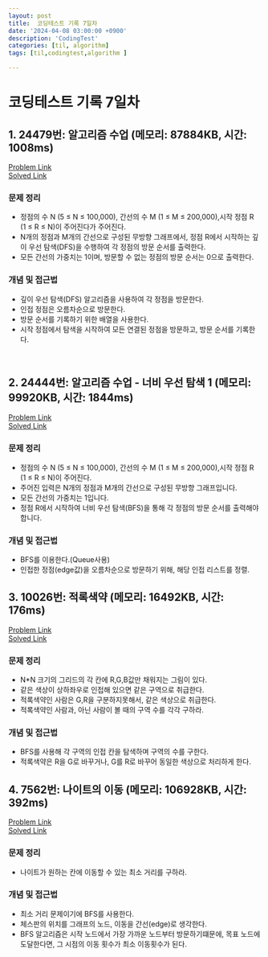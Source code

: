 ```yaml
---
layout: post
title:  코딩테스트 기록 7일차
date: '2024-04-08 03:00:00 +0900'
description: 'CodingTest'
categories: [til, algorithm]
tags: [til,codingtest,algorithm ]

---
```

# 코딩테스트 기록 7일차

## 1. 24479번: 알고리즘 수업 (메모리: 87884KB, 시간: 1008ms)

[Problem Link](https://www.acmicpc.net/problem/24479) <br>
[Solved Link](https://github.com/Ooyd/algorithm-and-data-structure/tree/main/%EB%B0%B1%EC%A4%80/Silver/24479.%E2%80%85%EC%95%8C%EA%B3%A0%EB%A6%AC%EC%A6%98%E2%80%85%EC%88%98%EC%97%85%E2%80%85%EF%BC%8D%E2%80%85%EA%B9%8A%EC%9D%B4%E2%80%85%EC%9A%B0%EC%84%A0%E2%80%85%ED%83%90%EC%83%89%E2%80%851)

### 문제 정리
 - 정점의 수 N (5 ≤ N ≤ 100,000), 간선의 수 M (1 ≤ M ≤ 200,000),시작 정점 R (1 ≤ R ≤ N)이 주어진다가 주어진다.
 - N개의 정점과 M개의 간선으로 구성된 무방향 그래프에서, 정점 R에서 시작하는 깊이 우선 탐색(DFS)을 수행하여 각 정점의 방문 순서를 출력한다.
 - 모든 간선의 가중치는 1이며, 방문할 수 없는 정점의 방문 순서는 0으로 출력한다.
  
### 개념 및 접근법
 - 깊이 우선 탐색(DFS) 알고리즘을 사용하여 각 정점을 방문한다.
 - 인접 정점은 오름차순으로 방문한다.
 - 방문 순서를 기록하기 위한 배열을 사용한다.
 - 시작 정점에서 탐색을 시작하여 모든 연결된 정점을 방문하고, 방문 순서를 기록한다.



<br>

## 2. 24444번: 알고리즘 수업 - 너비 우선 탐색 1 (메모리: 99920KB, 시간: 1844ms)

[Problem Link](https://www.acmicpc.net/problem/24444) <br>
[Solved Link](https://github.com/Ooyd/algorithm-and-data-structure/tree/main/%EB%B0%B1%EC%A4%80/Silver/24444.%E2%80%85%EC%95%8C%EA%B3%A0%EB%A6%AC%EC%A6%98%E2%80%85%EC%88%98%EC%97%85%E2%80%85%EF%BC%8D%E2%80%85%EB%84%88%EB%B9%84%E2%80%85%EC%9A%B0%EC%84%A0%E2%80%85%ED%83%90%EC%83%89%E2%80%851)


### 문제 정리
 - 정점의 수 N (5 ≤ N ≤ 100,000), 간선의 수 M (1 ≤ M ≤ 200,000),시작 정점 R (1 ≤ R ≤ N)이 주어진다.
 - 주어진 입력은 N개의 정점과 M개의 간선으로 구성된 무방향 그래프입니다.
 - 모든 간선의 가중치는 1입니다.
 - 정점 R에서 시작하여 너비 우선 탐색(BFS)을 통해 각 정점의 방문 순서를 출력해야 합니다.
  
### 개념 및 접근법
 - BFS를 이용한다.(Queue사용)
 - 인접한 정점(edge값)을 오름차순으로 방문하기 위해, 해당 인접 리스트를 정렬.



## 3. 10026번: 적록색약 (메모리: 16492KB, 시간: 176ms)

[Problem Link](https://www.acmicpc.net/problem/10026) <br>
[Solved Link](https://github.com/Ooyd/algorithm-and-data-structure/tree/main/%EB%B0%B1%EC%A4%80/Gold/10026.%E2%80%85%EC%A0%81%EB%A1%9D%EC%83%89%EC%95%BD)


### 문제 정리
 - N*N 크기의 그리드의 각 칸에 R,G,B값만 채워지는 그림이 있다.
 - 같은 색상이 상하좌우로 인접해 있으면 같은 구역으로 취급한다.
 - 적록색약인 사람은 G,R을 구분하지못해서, 같은 색상으로 취급한다.
 - 적록색약인 사람과, 아닌 사람이 볼 때의 구역 수를 각각 구하라.
  
### 개념 및 접근법
 - BFS를 사용해 각 구역의 인접 칸을 탐색하며 구역의 수를 구한다.
 - 적록색약은 R을 G로 바꾸거나, G를 R로 바꾸어 동일한 색상으로 처리하게 한다.


## 4. 7562번: 나이트의 이동 (메모리: 106928KB, 시간: 392ms)

[Problem Link](https://www.acmicpc.net/problem/7562) <br>
[Solved Link](https://github.com/Ooyd/algorithm-and-data-structure/tree/main/%EB%B0%B1%EC%A4%80/Silver/7562.%E2%80%85%EB%82%98%EC%9D%B4%ED%8A%B8%EC%9D%98%E2%80%85%EC%9D%B4%EB%8F%99)


### 문제 정리
 - 나이트가 원하는 칸에 이동할 수 있는 최소 거리를 구하라.

### 개념 및 접근법
 - 최소 거리 문제이기에 BFS를 사용한다.
 - 체스판의 위치를 그래프의 노드, 이동을 간선(edge)로 생각한다.
 - BFS 알고리즘은 시작 노드에서 가장 가까운 노드부터 방문하기떄문에, 목표 노드에 도달한다면, 그 시점의 이동 횟수가 최소 이동횟수가 된다.
